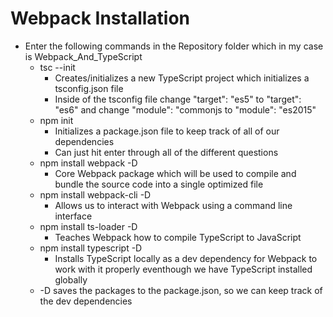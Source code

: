# Webpack Installation

- Enter the following commands in the Repository folder which in my case is Webpack_And_TypeScript
  - tsc --init
    - Creates/initializes a new TypeScript project which initializes a tsconfig.json file
    - Inside of the tsconfig file change "target": "es5" to "target": "es6" and change "module": "commonjs to "module": "es2015"
  - npm init
    - Initializes a package.json file to keep track of all of our dependencies
    - Can just hit enter through all of the different questions
  - npm install webpack -D
    - Core Webpack package which will be used to compile and bundle the source code into a single optimized file
  - npm install webpack-cli -D
    - Allows us to interact with Webpack using a command line interface
  - npm install ts-loader -D
    - Teaches Webpack how to compile TypeScript to JavaScript
  - npm install typescript -D
    - Installs TypeScript locally as a dev dependency for Webpack to work with it properly eventhough we have TypeScript installed globally
  - -D saves the packages to the package.json, so we can keep track of the dev dependencies
